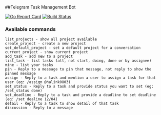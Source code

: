 ##Telegram Task Management Bot

[![Go Report Card](https://goreportcard.com/badge/github.com/halink0803/telegram-task-manager)](https://goreportcard.com/report/github.com/halink0803/telegram-task-manager)
[![Build Status](https://travis-ci.org/halink0803/telegram-task-manager.svg?branch=master)](https://travis-ci.org/halink0803/telegram-task-manager)


### Available commands
    list_projects - show all project available
    create_project - create a new project  
    set_default_project - set a default project for a conversation  
    current_project - show current project
    add_task - add new to a project  
    list_task - list tasks (all, not start, doing, done or by assignee)  
    mine - list your tasks  
    pin - Reply to a message to pin that message, not reply to show the pinned message
    assign - Reply to a task and mention a user to assign a task for that user (eg: /assign @halink0803)
    set_status - Reply to a task and provide status you want to set (eg: /set_status done)
    set_deadline - Reply to a task and provide a deadline to set deadline (eg: /set_dealine 12/04)
    detail - Reply to a task to show detail of that task
    discussion - Reply to a message